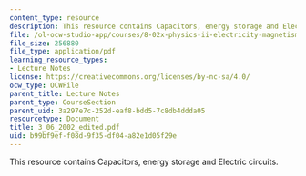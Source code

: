 ```yaml
---
content_type: resource
description: This resource contains Capacitors, energy storage and Electric circuits.
file: /ol-ocw-studio-app/courses/8-02x-physics-ii-electricity-magnetism-with-an-experimental-focus-spring-2005/b99bf9eff08d9f35df04a82e1d05f29e_3_06_2002_edited.pdf
file_size: 256880
file_type: application/pdf
learning_resource_types:
- Lecture Notes
license: https://creativecommons.org/licenses/by-nc-sa/4.0/
ocw_type: OCWFile
parent_title: Lecture Notes
parent_type: CourseSection
parent_uid: 3a297e7c-252d-eaf8-bdd5-7c8db4ddda05
resourcetype: Document
title: 3_06_2002_edited.pdf
uid: b99bf9ef-f08d-9f35-df04-a82e1d05f29e
---
```

This resource contains Capacitors, energy storage and Electric circuits.